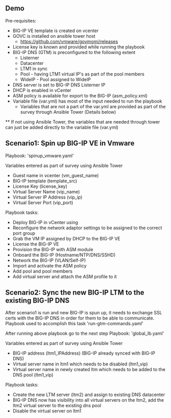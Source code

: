 Demo
----

Pre-requisites:
- BIG-IP VE template is created on vcenter
- GOVC is installed on ansible tower host
  - https://github.com/vmware/govmomi/releases
- License key is known and provided while running the playbook
- BIG-IP DNS (GTM) is preconfigured to the following extent
  - Listerner 
  - Datacenter
  - LTM1 in sync
  - Pool - having LTM1 virtual IP's as part of the pool members
  - WideIP - Pool assigned to WideIP
- DNS server is set to BIG-IP DNS Listerner IP
- DHCP is enabled in vCenter
- ASM policy is available for export to the BIG-IP (asm_policy.xml)
- Variable file (var.yml) has most of the input needed to run the playbook
  - Variables that are not a part of the var.yml are provided as part of the survey through Ansible Tower (Details below)
  
** If not using Ansible Tower, the variables that are needed through tower can just be added directly to the variable file (var.yml)

Scenario1: Spin up BIG-IP VE in Vmware
----------------------------------
Playbook: 'spinup_vmware.yaml'

Variables entered as part of survey using Ansible Tower
- Guest name in vcenter (vm_guest_name)
- BIG-IP template (template_src)
- License Key (license_key)
- Virtual Server Name (vip_name)
- Virtual Server IP Address (vip_ip)
- Virtual Server Port (vip_port)

Playbook tasks:
- Deploy BIG-IP in vCenter using
- Reconfigure the network adaptor settings to be assigned to the correct port group
- Grab the VM IP assigned by DHCP to the BIG-IP VE
- License the BIG-IP VE
- Provision the BIG-IP with ASM module
- Onboard the BIG-IP (Hostname/NTP/DNS/SSHD)
- Network the BIG-IP (VLAN/Self-IP)
- Import and activate the ASM policy
- Add pool and pool members
- Add virtual server and attach the ASM profile to it

Scenario2: Sync the new BIG-IP LTM to the existing BIG-IP DNS
-------------------------------------------------------------
After scenario1 is run and new BIG-IP is spun up, it needs to exchange SSL certs with the BIG-IP DNS in order for them to be able to communicate. Playbook used to accomplish this task 'run-gtm-commands.yaml'

After running above playbook go to the next step
Playbook: 'global_lb.yaml'

Variables entered as part of survey using Ansible Tower
- BIG-IP address (ltm1_IPAddress) (BIG-IP already synced with BIG-IP DNS)
- Virtual server name in ltm1 which needs to be disabled (ltm1_vip)
- Virtual server name in newly created ltm which needs to be added to the DNS pool (ltm1_vip)

Playbook tasks:
- Create the new LTM server (ltm2) and assign to existing DNS datacenter
- BIG-IP DNS now has visibility into all virtual servers on the ltm2, add the ltm2 virtual server to the existing dns pool
- Disable the virtual server on ltm1
